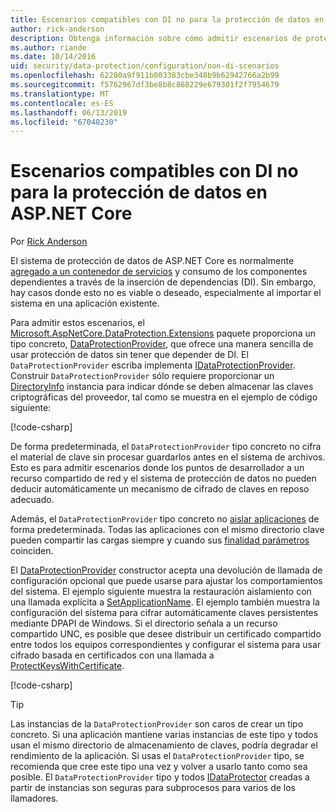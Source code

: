 ```yaml
---
title: Escenarios compatibles con DI no para la protección de datos en ASP.NET Core
author: rick-anderson
description: Obtenga información sobre cómo admitir escenarios de protección de datos donde no se puede o no desea utilizar un servicio proporcionado por la inserción de dependencias.
ms.author: riande
ms.date: 10/14/2016
uid: security/data-protection/configuration/non-di-scenarios
ms.openlocfilehash: 62280a9f911b003383cbe348b9b62942766a2b99
ms.sourcegitcommit: f5762967df3be8b8c868229e679301f2f7954679
ms.translationtype: MT
ms.contentlocale: es-ES
ms.lasthandoff: 06/13/2019
ms.locfileid: "67048230"
---
```

# <a name="non-di-aware-scenarios-for-data-protection-in-aspnet-core"></a>Escenarios compatibles con DI no para la protección de datos en ASP.NET Core

Por [Rick Anderson](https://twitter.com/RickAndMSFT)

El sistema de protección de datos de ASP.NET Core es normalmente [agregado a un contenedor de servicios](xref:security/data-protection/consumer-apis/overview) y consumo de los componentes dependientes a través de la inserción de dependencias (DI). Sin embargo, hay casos donde esto no es viable o deseado, especialmente al importar el sistema en una aplicación existente.

Para admitir estos escenarios, el [Microsoft.AspNetCore.DataProtection.Extensions](https://www.nuget.org/packages/Microsoft.AspNetCore.DataProtection.Extensions/) paquete proporciona un tipo concreto, [DataProtectionProvider](/dotnet/api/Microsoft.AspNetCore.DataProtection.DataProtectionProvider), que ofrece una manera sencilla de usar protección de datos sin tener que depender de DI. El `DataProtectionProvider` escriba implementa [IDataProtectionProvider](/dotnet/api/microsoft.aspnetcore.dataprotection.idataprotectionprovider). Construir `DataProtectionProvider` sólo requiere proporcionar un [DirectoryInfo](/dotnet/api/system.io.directoryinfo) instancia para indicar dónde se deben almacenar las claves criptográficas del proveedor, tal como se muestra en el ejemplo de código siguiente:

[!code-csharp[](non-di-scenarios/_static/nodisample1.cs)]

De forma predeterminada, el `DataProtectionProvider` tipo concreto no cifra el material de clave sin procesar guardarlos antes en el sistema de archivos. Esto es para admitir escenarios donde los puntos de desarrollador a un recurso compartido de red y el sistema de protección de datos no pueden deducir automáticamente un mecanismo de cifrado de claves en reposo adecuado.

Además, el `DataProtectionProvider` tipo concreto no [aislar aplicaciones](xref:security/data-protection/configuration/overview#per-application-isolation) de forma predeterminada. Todas las aplicaciones con el mismo directorio clave pueden compartir las cargas siempre y cuando sus [finalidad parámetros](xref:security/data-protection/consumer-apis/purpose-strings) coinciden.

El [DataProtectionProvider](/dotnet/api/microsoft.aspnetcore.dataprotection.dataprotectionprovider) constructor acepta una devolución de llamada de configuración opcional que puede usarse para ajustar los comportamientos del sistema. El ejemplo siguiente muestra la restauración aislamiento con una llamada explícita a [SetApplicationName](/dotnet/api/microsoft.aspnetcore.dataprotection.dataprotectionbuilderextensions.setapplicationname). El ejemplo también muestra la configuración del sistema para cifrar automáticamente claves persistentes mediante DPAPI de Windows. Si el directorio señala a un recurso compartido UNC, es posible que desee distribuir un certificado compartido entre todos los equipos correspondientes y configurar el sistema para usar cifrado basada en certificados con una llamada a [ProtectKeysWithCertificate](/dotnet/api/microsoft.aspnetcore.dataprotection.dataprotectionbuilderextensions.protectkeyswithcertificate).

[!code-csharp[](non-di-scenarios/_static/nodisample2.cs)]

> [!TIP]
> Las instancias de la `DataProtectionProvider` son caros de crear un tipo concreto. Si una aplicación mantiene varias instancias de este tipo y todos usan el mismo directorio de almacenamiento de claves, podría degradar el rendimiento de la aplicación. Si usas el `DataProtectionProvider` tipo, se recomienda que cree este tipo una vez y volver a usarlo tanto como sea posible. El `DataProtectionProvider` tipo y todos [IDataProtector](/dotnet/api/microsoft.aspnetcore.dataprotection.idataprotector) creadas a partir de instancias son seguras para subprocesos para varios de los llamadores.
